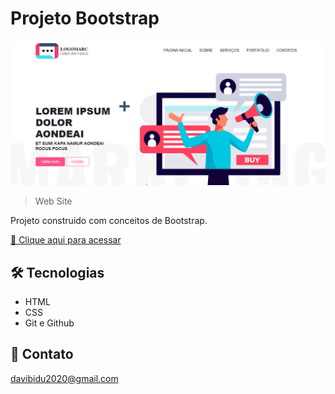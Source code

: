 # Projeto Bootstrap

![preview](./preview.png)

> Web Site

Projeto construido com conceitos de Bootstrap.  

[ 🔗 Clique aqui para acessar](https://Davibidu.github.io/Projeto-bootstrap)

## 🛠 Tecnologias 
- HTML
- CSS
- Git e Github

## 📱 Contato 
davibidu2020@gmail.com
